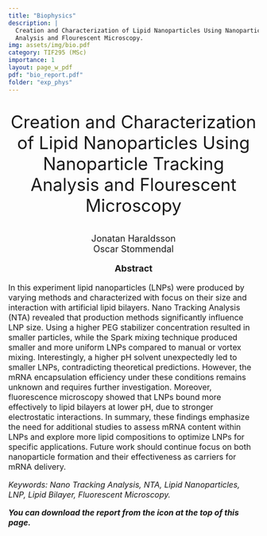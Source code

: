 ```yaml
---
title: "Biophysics"
description: |
  Creation and Characterization of Lipid Nanoparticles Using Nanoparticle Tracking
  Analysis and Flourescent Microscopy.
img: assets/img/bio.pdf
category: TIF295 (MSc)
importance: 1
layout: page_w_pdf
pdf: "bio_report.pdf"
folder: "exp_phys"
---
```


<!-- markdownlint-disable MD033 -->

<p style="text-align:center; font-size:35px">Creation and Characterization of Lipid
Nanoparticles Using Nanoparticle Tracking Analysis and Flourescent Microscopy</p>

<p style="text-align:center; font-size:18px">Jonatan Haraldsson <br>
                                            Oscar Stommendal</p>

<p style="text-align:center; font-size:18px; font-weight: bold">Abstract</p>

<p style="text-align:left; font-size:16px">In this experiment lipid nanoparticles (LNPs) were produced by varying methods
and characterized with focus on their size and interaction with artificial lipid bilayers. Nano Tracking Analysis (NTA) revealed that production methods significantly influence LNP size. Using a higher PEG stabilizer concentration resulted in smaller
particles, while the Spark mixing technique produced smaller and more uniform LNPs compared to manual or vortex mixing. Interestingly, a higher pH solvent unexpectedly led to smaller LNPs, contradicting theoretical predictions. However, the mRNA
encapsulation efficiency under these conditions remains unknown and requires further investigation. Moreover, fluorescence microscopy showed that LNPs bound more effectively to lipid bilayers at lower pH, due to stronger electrostatic interactions. In
summary, these findings emphasize the need for additional studies to assess mRNA content within LNPs and explore more lipid compositions to optimize LNPs for specific applications. Future work should continue focus on both nanoparticle formation and their effectiveness as carriers for mRNA delivery.

<p style="text-align:left; font-size:16px; font-style: italic">Keywords: Nano Tracking Analysis, NTA, Lipid Nanoparticles, LNP, Lipid Bilayer, Fluorescent Microscopy.</p>

<p style="text-align:left; font-size:16px; font-style: italic; font-weight: bold">You can download the report from the icon at the top of this page.</p>

